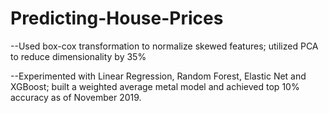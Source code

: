 # Predicting-House-Prices
--Used box-cox transformation to normalize skewed features; utilized PCA to reduce dimensionality by 35%

--Experimented with Linear Regression, Random Forest, Elastic Net and XGBoost; built a weighted average metal model and achieved top 10% accuracy as of November 2019.

